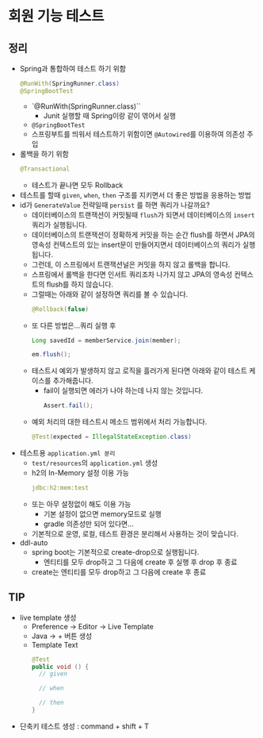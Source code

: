 # 회원 기능 테스트

## 정리

- Spring과 통합하여 테스트 하기 위함
  ```java
  @RunWith(SpringRunner.class)
  @SpringBootTest
  ```
  - `@RunWith(SpringRunner.class)``
    - Junit 실행할 때 Spring이랑 같이 엮어서 실행
  -  `@SpringBootTest`
    - 스프링부트를 띄워서 테스트하기 위함이면 `@Autowired`를 이용하여 의존성 주입
- 롤백을 하기 위함
  ```java
  @Transactional
  ```
  - 테스트가 끝나면 모두 Rollback
- 테스트를 할때 `given`, `when`, `then` 구조를 지키면서 더 좋은 방법을 응용하는 방법
- id가 `GenerateValue` 전략일때 `persist` 를 하면 쿼리가 나갈까요?
  - 데이터베이스의 트랜잭션이 커밋될때 `flush`가 되면서 데이터베이스의 `insert` 쿼리가 실행됩니다.
  - 데이터베이스의 트랜잭션이 정확하게 커밋을 하는 순간 flush를 하면서 JPA의 영속성 컨텍스트의 있는 insert문이 만들어지면서 데이터베이스의 쿼리가 실행됩니다.
  - 그런데, 이 스프링에서 트랜잭션널은 커밋을 하지 않고 롤백을 합니다.
  - 스프링에서 롤백을 한다면 인서트 쿼리조차 나가지 않고 JPA의 영속성 컨텍스트의 flush를 하지 않습니다.
  - 그럴때는 아래와 같이 설정하면 쿼리를 볼 수 있습니다.
    ```java
    @Rollback(false)
    ```
  - 또 다른 방법은...쿼리 실행 후
    ```java
    Long savedId = memberService.join(member);

    em.flush();
    ```
  - 테스트시 예외가 발생하지 않고 로직을 흘러가게 된다면 아래와 같이 테스트 케이스를 추가해줍니다.
    - fail이 실행되면 에러가 나야 하는데 나지 않는 것입니다.
      ```java
      Assert.fail();
      ```
  - 예외 처리의 대한 테스트시 메소드 범위에서 처리 가능합니다.
    ```java
    @Test(expected = IllegalStateException.class)
    ```
- 테스트용 `application.yml 분리`
  - `test/resources`의 `application.yml` 생성
  - h2의 In-Memory 설정 이용 가능
    ```yaml
    jdbc:h2:mem:test
    ```
  - 또는 아무 설정없이 해도 이용 가능
    - 기본 설정이 없으면 memory모드로 실행
    - gradle 의존성만 되어 있다면...
  - 기본적으로 운영, 로컬, 테스트 환경은 분리해서 사용하는 것이 맞습니다.
- ddl-auto
  - spring boot는 기본적으로 create-drop으로 실행됩니다.
    - 엔티티를 모두 drop하고 그 다음에 create 후 실행 후 drop 후 종료
  - create는 엔티티를 모두 drop하고 그 다음에 create 후 종료

## TIP

- live template 생성
  - Preference -> Editor -> Live Template
  - Java -> + 버튼 생성
  - Template Text
    ```java
    @Test
    public void () {
      // given

      // when

      // then
    }
    ```
- 단축키 테스트 생성 : command + shift + T
